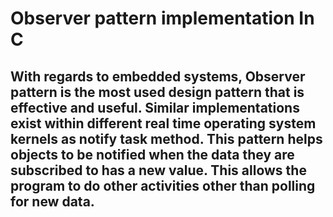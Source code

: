 # Observer pattern implementation In C

## With regards to embedded systems, Observer pattern is the most used design pattern that is effective and useful. Similar implementations exist within different real time operating system kernels as notify task method. This pattern helps objects to be notified when the data they are subscribed to has a new value. This allows the program to do other activities other than polling for new data.
